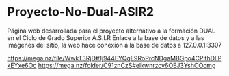# Proyecto-No-Dual-ASIR2

Página web desarrollada para el proyecto alternativo a la formación DUAL en el Ciclo de Grado Superior A.S.I.R
Enlace a la base de datos y a las imágenes del sitio, la web hace conexión a la base de datos a 127.0.0.1:3307

https://mega.nz/file/WwkT3RjD#1j944EYQqE9RoPrcNDgaMBGpo4CPithDIIPkEYxe6Oc
https://mega.nz/folder/C91znCzS#elkwnrzcv6OEJ3YshOOcmg

